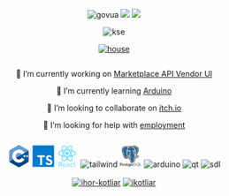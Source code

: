 <div>
    <div>
        <p align="center">
            <img src="https://komarev.com/ghpvc/?username=govua&label=Profile%20views&color=0e75b6&style=flat"
                 alt="govua"/>
            <img src="https://img.shields.io/badge/ITBA-27-blue"/>
            <img src="https://custom-icon-badges.demolab.com/badge/Windows-0078D6?logo=windows11&logoColor=white"/>
        </p>
    </div>
    <div>
        <p align="center">
            <img src="https://res2.weblium.site/res/6433c8961bdf6e000df93805/6433e1dd94d916000c1fecaf_optimized_329.webp"
                 alt="kse" height="20%" width="20%"/>
        </p>
    </div>
    <div>
        <p align="center">
            <a href="https://link.clashroyale.com/invite/friend/en?tag=20YLQPQ9GR&token=b98zdm4g&platform=android" target="blank">
                <img src="https://i.pinimg.com/736x/92/f2/e4/92f2e4543a80430161528de728dfbccb.jpg" alt="house" height="30%"
                     width="30%"/>
            </a>
        </p>
    </div>
    <div style="text-align: center">
        <div style="display: inline-block; text-align: left">
            <p align="center">🔭 I’m currently working on <a href="https://github.com/SEBA-Course-Projects-2025/MarketplaceAPI_VendorUI">Marketplace API Vendor UI</a></p>
            <p align="center">🌱 I’m currently learning <a href="https://ua.udemy.com/course/arduino-for-beginners-complete-course">Arduino</a></p>
            <p align="center">👯 I’m looking to collaborate on <a href="https://ihor-kotliar.itch.io/">itch.io</a></p>
            <p align="center">🤔 I’m looking for help with <a href="https://linkedin.com/in/ihor-kotliar">employment</a></p>
        </div>
    </div>
    <div>
        <p align="center">
            <img src="https://raw.githubusercontent.com/devicons/devicon/master/icons/cplusplus/cplusplus-original.svg"
                 alt="cplusplus" width="40" height="40"/>
            <img src="https://raw.githubusercontent.com/devicons/devicon/master/icons/typescript/typescript-original.svg"
                 alt="typescript" width="40" height="40"/>
            <img src="https://raw.githubusercontent.com/devicons/devicon/master/icons/react/react-original-wordmark.svg"
                 alt="react" width="40" height="40"/>
            <img src="https://www.vectorlogo.zone/logos/tailwindcss/tailwindcss-icon.svg" alt="tailwind" width="40"
                 height="40"/>
            <img src="https://raw.githubusercontent.com/devicons/devicon/master/icons/postgresql/postgresql-original-wordmark.svg"
                 alt="postgresql" width="40" height="40"/>
            <img src="https://cdn.worldvectorlogo.com/logos/arduino-1.svg" alt="arduino" width="40" height="40"/>
            <img src="https://upload.wikimedia.org/wikipedia/commons/0/0b/Qt_logo_2016.svg" alt="qt" width="40"
                 height="40"/>
            <img src="https://www.libsdl.org/media/SDL_logo.png" alt="sdl" width="60" height="40"/>
        </p>
    </div>
    <div>
        <p align="center">
            <a href="https://linkedin.com/in/ihor-kotliar" target="blank">
                <img align="center"
                     src="https://raw.githubusercontent.com/rahuldkjain/github-profile-readme-generator/master/src/images/icons/Social/linked-in-alt.svg"
                     alt="ihor-kotliar" height="30" width="40"/></a>
            <a href="https://www.youtube.com/c/ikotliar" target="blank">
                <img align="center"
                     src="https://raw.githubusercontent.com/rahuldkjain/github-profile-readme-generator/master/src/images/icons/Social/youtube.svg"
                     alt="ikotliar" height="30" width="40"/>
            </a>
        </p>
    </div>
</div>
